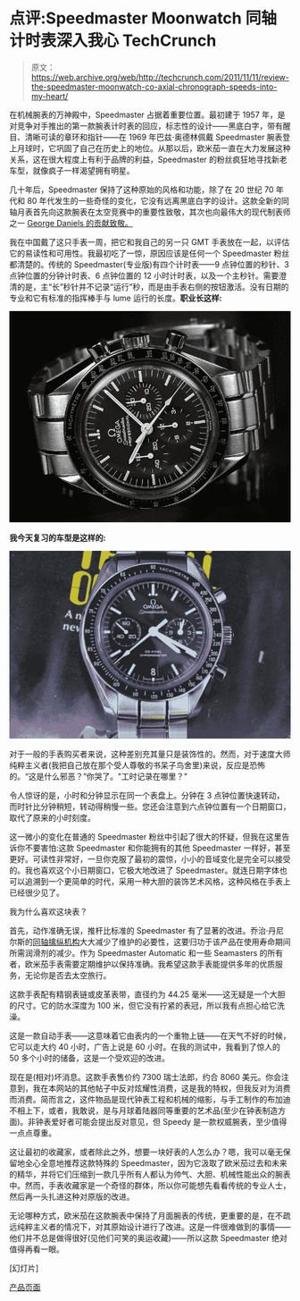 # 点评:Speedmaster Moonwatch 同轴计时表深入我心 TechCrunch

> 原文：<https://web.archive.org/web/http://techcrunch.com/2011/11/11/review-the-speedmaster-moonwatch-co-axial-chronograph-speeds-into-my-heart/>

在机械腕表的万神殿中，Speedmaster 占据着重要位置。最初建于 1957 年，是对竞争对手推出的第一款腕表计时表的回应，标志性的设计——黑底白字，带有醒目、清晰可读的章环和指针——在 1969 年巴兹·奥德林佩戴 Speedmaster 腕表登上月球时，它巩固了自己在历史上的地位。从那以后，欧米茄一直在大力发展这种关系，这在很大程度上有利于品牌的利益，Speedmaster 的粉丝疯狂地寻找新老车型，就像疯子一样渴望拥有明星。

几十年后，Speedmaster 保持了这种原始的风格和功能，除了在 20 世纪 70 年代和 80 年代发生的一些奇怪的变化，它没有远离黑底白字的设计。这款全新的同轴月表首先向这款腕表在太空竞赛中的重要性致敬，其次也向最伟大的现代制表师之一 [George Daniels 的贡献致敬。](https://web.archive.org/web/20230203073032/https://techcrunch.com/2011/10/24/horological-genius-george-daniels-dead-at-85/)

我在中国戴了这只手表一周，把它和我自己的另一只 GMT 手表放在一起，以评估它的易读性和可用性。我最初吃了一惊，原因应该是任何一个 Speedmaster 粉丝都清楚的。传统的 Speedmaster(专业版)有四个计时表——9 点钟位置的秒针、3 点钟位置的分钟计时表、6 点钟位置的 12 小时计时表，以及一个主秒针。需要澄清的是，主“长”秒针并不记录“运行”秒，而是由手表右侧的按钮激活。没有日期的专业和它有标准的指挥棒手与 lume 运行的长度。**职业长这样:**

![](img/cb6d7d2ff3e1938c8164f69003a8d4ff.png)

**我今天复习的车型是这样的:**

![](img/4b9323fa4719ab45bf47d3de20916dff.png)

对于一般的手表购买者来说，这种差别充其量只是装饰性的。然而，对于速度大师纯粹主义者(我把自己放在那个受人尊敬的书呆子鸟舍里)来说，反应是恐怖的。“这是什么邪恶？”你哭了。"工时记录在哪里？"

令人惊讶的是，小时和分钟显示在同一个表盘上。分钟在 3 点钟位置快速转动，而时针比分钟稍短，转动得稍慢一些。您还会注意到六点钟位置有一个日期窗口，取代了原来的小时刻度。

这一微小的变化在普通的 Speedmaster 粉丝中引起了很大的怀疑，但我在这里告诉你不要害怕:这款 Speedmaster 和你能拥有的其他 Speedmaster 一样好，甚至更好。可读性非常好，一旦你克服了最初的震惊，小小的音域变化是完全可以接受的。我也喜欢这个小日期窗口，它极大地改进了 Speedmaster。就连日期字体也可以追溯到一个更简单的时代，采用一种大胆的装饰艺术风格，这种风格在手表上已经很少见了。

我为什么喜欢这块表？

首先，动作准确无误，推杆比标准的 Speedmaster 有了显著的改进。乔治·丹尼尔斯的[同轴擒纵机构](https://web.archive.org/web/20230203073032/http://en.wikipedia.org/wiki/Co-axial_escapement)大大减少了维护的必要性，这要归功于该产品在使用寿命期间所需润滑剂的减少。作为 Speedmaster Automatic 和一些 Seamasters 的所有者，欧米茄手表需要定期维护以保持准确。我希望这款手表能提供多年的优质服务，无论你是否去太空旅行。

这款手表配有精钢表链或皮革表带，直径约为 44.25 毫米——这无疑是一个大胆的尺寸。它的防水深度为 100 米，但它没有拧紧的表冠，所以我有点担心给它洗澡。

这是一款自动手表——这意味着它由表内的一个重物上链——在天气不好的时候，它可以走大约 40 小时，广告上说是 60 小时。在我的测试中，我看到了惊人的 50 多个小时的储备，这是一个受欢迎的改进。

现在是(相对)坏消息。这款手表售价约 7300 瑞士法郎，约合 8060 美元。你会注意到，我在本网站的其他帖子中反对炫耀性消费，这是我的特权，但我反对为消费而消费。简而言之，这件物品是现代钟表工程和机械的缩影，与手工制作的布加迪不相上下，或者，我敢说，是与月球着陆器同等重要的艺术品(至少在钟表制造方面)。非钟表爱好者可能会提出反对意见，但 Speedy 是一款权威腕表，至少值得一点点尊重。

这让最初的收藏家，或者除此之外，想要一块好表的人怎么办？嗯，我可以毫无保留地全心全意地推荐这款特殊的 Speedmaster，因为它汲取了欧米茄过去和未来的精华，并将它们压缩到一款几乎所有人都认为帅气、大胆、机械性能出众的腕表中。然而，手表收藏家是一个奇怪的群体，所以你可能想先看看传统的专业人士，然后再一头扎进这种对原版的改进。

无论哪种方式，欧米茄在这款腕表中保持了月面腕表的传统，更重要的是，在不疏远纯粹主义者的情况下，对其原始设计进行了改进。这是一件很难做到的事情——他们并不总是做得很好(见他们可笑的奥运收藏)——所以这款 Speedmaster 绝对值得再看一眼。

[幻灯片]

[产品页面](https://web.archive.org/web/20230203073032/http://www.omegawatches.com/gents/speedmaster/moonwatch-omega-co-axial-chronograph/31133445101001)